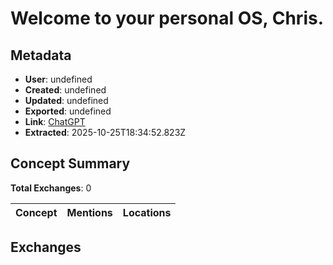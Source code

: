 # Welcome to your personal OS, Chris.

## Metadata

- **User**: undefined
- **Created**: undefined
- **Updated**: undefined
- **Exported**: undefined
- **Link**: [ChatGPT](undefined)
- **Extracted**: 2025-10-25T18:34:52.823Z

## Concept Summary

**Total Exchanges**: 0

| Concept | Mentions | Locations |
|---------|----------|----------|

## Exchanges

